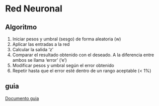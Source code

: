 # Red Neuronal

## Algoritmo

1. Iniciar pesos y umbral (sesgo) de forma aleatoria (w)
2. Aplicar las entradas a la red
3. Calcular la salida ‘z’
4. Comparar el resultado obtenido con el deseado. A la diferencia entre ambos se llama ‘error’ (‘e’)
5. Modificar pesos y umbral según el error obtenido
6. Repetir hasta que el error esté dentro de un rango aceptable (< 1%)

## guia
[Documento guia ](https://docs.google.com/spreadsheets/d/1vfkqWccfW_ObuKrtr3cUGXwLDK3oirjrGHoNISJ6oOM/edit#gid=0/)